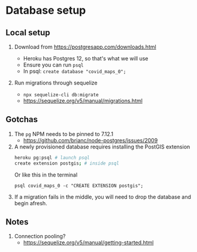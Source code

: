 # Database setup

## Local setup

1. Download from https://postgresapp.com/downloads.html

   - Heroku has Postgres 12, so that's what we will use
   - Ensure you can run `psql`
   - In psql: `create database "covid_maps_0";`

2. Run migrations through sequelize

   - `npx sequelize-cli db:migrate`
   - https://sequelize.org/v5/manual/migrations.html

## Gotchas

1. The `pg` NPM needs to be pinned to 7.12.1
   - https://github.com/brianc/node-postgres/issues/2009
2. A newly provisioned database requires installing the PostGIS extension
   ```sh
   heroku pg:psql # launch psql
   create extension postgis; # inside psql
   ```
   Or like this in the terminal
   ```
   psql covid_maps_0 -c "CREATE EXTENSION postgis";
   ```
3. If a migration fails in the middle, you will need to drop the database and begin afresh.

## Notes

1. Connection pooling?
   - https://sequelize.org/v5/manual/getting-started.html
